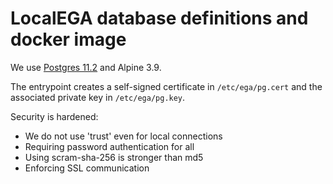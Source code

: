 # LocalEGA database definitions and docker image

We use
[Postgres 11.2](https://github.com/docker-library/postgres/tree/6c3b27f1433ad81675afb386a182098dc867e3e8/11/alpine)
and Alpine 3.9.

The entrypoint creates a self-signed certificate in `/etc/ega/pg.cert`
and the associated private key in `/etc/ega/pg.key`.

Security is hardened:
- We do not use 'trust' even for local connections
- Requiring password authentication for all
- Using scram-sha-256 is stronger than md5
- Enforcing SSL communication

